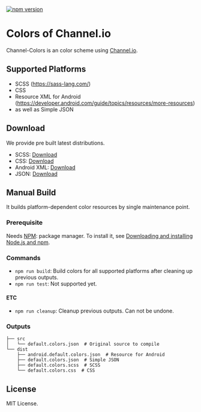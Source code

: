 [![npm version](https://badge.fury.io/js/channel-colors.svg)](https://badge.fury.io/js/channel-colors)

# Colors of Channel.io
Channel-Colors is an color scheme using [Channel.io](https://www.channel.io/).

## Supported Platforms
- SCSS (https://sass-lang.com/)
- CSS
- Resource XML for Android (https://developer.android.com/guide/topics/resources/more-resources)
- as well as Simple JSON

## Download
We provide pre built latest distributions.

- SCSS: [Download](http://cdn.channel.io/colors/default.colors.scss)
- CSS: [Download](http://cdn.channel.io/colors/default.colors.css)
- Android XML: [Download](http://cdn.channel.io/colors/android.default.colors.xml)
- JSON: [Download](http://cdn.channel.io/colors/default.colors.json)

## Manual Build
It builds platform-dependent color resources by single maintenance point.

### Prerequisite
Needs [NPM](https://www.npmjs.com/): package manager.
To install it, see [Downloading and installing Node.js and npm](https://docs.npmjs.com/downloading-and-installing-node-js-and-npm).

### Commands
- `npm run build`: Build colors for all supported platforms after cleaning up previous outputs.
- `npm run test`: Not supported yet.

#### ETC
- `npm run cleanup`: Cleanup previous outputs. Can not be undone.

### Outputs
```
├── src
│   └── default.colors.json  # Original source to compile
└── dist
    ├── android.default.colors.json  # Resource for Android
    ├── default.colors.json  # Simple JSON
    ├── default.colors.scss  # SCSS
    └── default.colors.css  # CSS
```

## License
MIT License.
